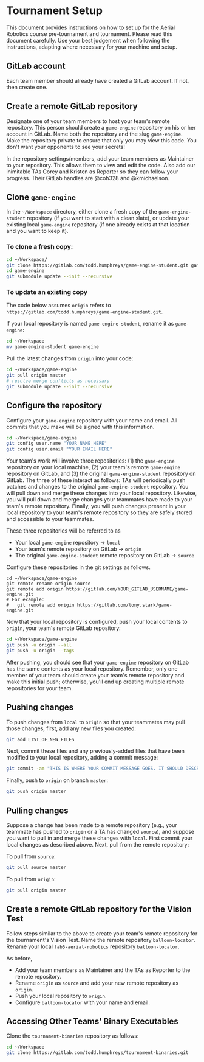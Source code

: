 # Tournament Setup

This document provides instructions on how to set up for the Aerial Robotics
course pre-tournament and tournament. Please read this document carefully. Use
your best judgement when following the instructions, adapting where necessary
for your machine and setup.

## GitLab account
Each team member should already have created a GitLab account.  If not, then create one.

## Create a remote GitLab repository

Designate one of your team members to host your team's remote repository. This
person should create a `game-engine` repository on his or her account in
GitLab. Name both the repository and the slug `game-engine`. Make the
repository private to ensure that only you may view this code. You don't want
your opponents to see your secrets!

In the repository settings/members, add your team members as Maintainer to
your repository. This allows them to view and edit the code. Also add our
inimitable TAs Corey and Kristen as Reporter so they can follow your
progress. Their GitLab handles are @coh328 and @kmichaelson.

## Clone `game-engine`
In the `~/Workspace` directory, either clone a fresh copy of the
`game-engine-student` repository (if you want to start with a clean slate), or
update your existing local `game-engine` repository (if one already exists at
that location and you want to keep it).

### To clone a fresh copy:
```bash
cd ~/Workspace/
git clone https://gitlab.com/todd.humphreys/game-engine-student.git game-engine
cd game-engine
git submodule update --init --recursive
```

### To update an existing copy
The code below assumes `origin` refers to
`https://gitlab.com/todd.humphreys/game-engine-student.git`.

If your local repository is named `game-engine-student`, rename it as
`game-engine`:
```bash
cd ~/Workspace
mv game-engine-student game-engine
```

Pull the latest changes from `origin` into your code:
```bash
cd ~/Workspace/game-engine
git pull origin master
# resolve merge conflicts as necessary
git submodule update --init --recursive
```

## Configure the repository

Configure your `game-engine` repository with your name and email. All commits
that you make will be signed with this information.

```bash
cd ~/Workspace/game-engine
git config user.name "YOUR NAME HERE"
git config user.email "YOUR EMAIL HERE"
```

Your team's work will involve three repositories: (1) the `game-engine`
repository on your local machine, (2) your team's remote `game-engine`
repository on GitLab, and (3) the original `game-engine-student` repository on
GitLab. The three of these interact as follows: TAs will periodically push
patches and changes to the original `game-engine-student` repository. You will
pull down and merge these changes into your local repository.  Likewise, you
will pull down and merge changes your teammates have made to your team's
remote repository.  Finally, you will push changes present in your local
repository to your team's remote repository so they are safely stored and
accessible to your teammates.

These three repositories will be referred to as
- Your local `game-engine` repository -> `local`
- Your team's remote repository on GitLab -> `origin`
- The original `game-engine-student` remote repository on GitLab -> `source`

Configure these repositories in the git settings as follows. 
```
cd ~/Workspace/game-engine
git remote rename origin source
git remote add origin https://gitlab.com/YOUR_GITLAB_USERNAME/game-engine.git
# For example:
#   git remote add origin https://gitlab.com/tony.stark/game-engine.git
```

Now that your local repository is configured, push your local contents to
`origin`, your team's remote GitLab repository:
```bash
cd ~/Workspace/game-engine
git push -u origin --all
git push -u origin --tags
```

After pushing, you should see that your `game-engine` repository on GitLab has
the same contents as your local repository.  Remember, only one member of your
team should create your team's remote repository and make this initial push;
otherwise, you'll end up creating multiple remote repositories for your team.

## Pushing changes

To push changes from `local` to `origin` so that your teammates may pull those
changes, first, add any new files you created:
```bash
git add LIST_OF_NEW_FILES
```

Next, commit these files and any previously-added files that have been
modified to your local repository, adding a commit message:
```bash
git commit -am "THIS IS WHERE YOUR COMMIT MESSAGE GOES. IT SHOULD DESCRIBE WHAT YOU CHANGED."
```

Finally, push to `origin` on branch `master`:
```bash
git push origin master
```

## Pulling changes
Suppose a change has been made to a remote repository (e.g., your teammate has
pushed to `origin` or a TA has changed `source`), and suppose you want to pull
in and merge these changes with `local`. First commit your local changes as
described above.  Next, pull from the remote repository:

To pull from `source`:
```bash
git pull source master
```

To pull from `origin`:
```bash
git pull origin master
```

## Create a remote GitLab repository for the Vision Test
Follow steps similar to the above to create your team's remote repository for
the tournament's Vision Test.  Name the remote repository `balloon-locator`.
Rename your local `lab5-aerial-robotics` repository `balloon-locator`.

As before,
- Add your team members as Maintainer and the TAs as Reporter to the remote repository.
- Rename `origin` as `source` and add your new remote repository as `origin`.
- Push your local repository to `origin`.
- Configure `balloon-locator` with your name and email.

## Accessing Other Teams' Binary Executables
Clone the `tournament-binaries` repository as follows:
```bash
cd ~/Workspace
git clone https://gitlab.com/todd.humphreys/tournament-binaries.git
```
